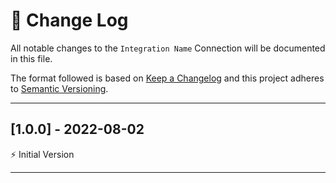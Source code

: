 # 📣 Change Log
All notable changes to the `Integration Name` Connection will be documented in this file.

The format followed is based on [Keep a Changelog](http://keepachangelog.com/) and this project adheres to [Semantic Versioning](http://semver.org/).

---
 
## [1.0.0] - 2022-08-02
 
⚡️ Initial Version
 
---
